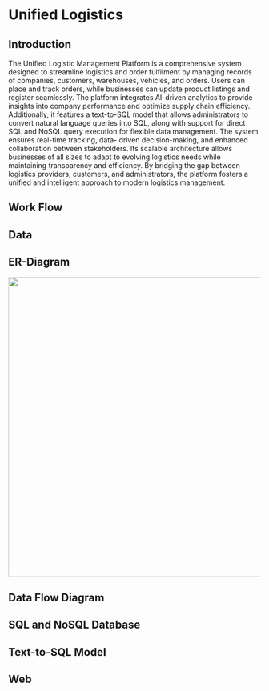 # Unified Logistics

## Introduction
The Unified Logistic Management Platform is a comprehensive system designed to streamline logistics and order fulfilment by managing records of companies, customers, warehouses, vehicles, and orders. Users can place and track orders, while businesses can update product listings and register seamlessly. The platform integrates AI-driven analytics to provide insights into company performance and optimize supply chain efficiency. Additionally, it features a text-to-SQL model that allows administrators to convert natural language queries into SQL, along with support for direct SQL and NoSQL query execution for flexible data management. The system ensures real-time tracking, data- driven decision-making, and enhanced collaboration between stakeholders. Its scalable architecture allows businesses of all sizes to adapt to evolving logistics needs while maintaining transparency and efficiency. By bridging the gap between logistics providers, customers, and administrators, the platform fosters a unified and intelligent approach to modern logistics management.

## Work Flow

## Data

## ER-Diagram
<img src="https://github.com/NiharMandahas/UnifiedLogistics/blob/main/visuals/Screenshot%202025-03-17%20at%2010.10.17%E2%80%AFPM.png" height=600 width=1000>

## Data Flow Diagram

## SQL and NoSQL Database

## Text-to-SQL Model

## Web 
 
